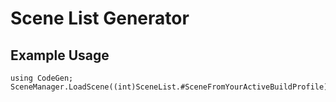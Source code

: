 # Scene List Generator

## Example Usage
```
using CodeGen;
SceneManager.LoadScene((int)SceneList.#SceneFromYourActiveBuildProfile);
```
